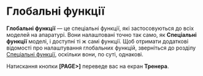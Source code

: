 # Глобальні функції

**Глобальні функції** — це спеціальні функції, які застосовуються до всіх моделей на апаратурі. Вони налаштовані точно так само, як **Спеціальні функції** моделі, і доступні ті ж самі функції. Щоб отримати додаткові відомості про налаштування глобальних функцій, зверніться до розділу [Спеціальні функції](../model-select/special-functions.md), оскільки вони, по суті, однакові.

Натискання кнопки **\[PAGE>]** переведе вас на екран **Тренера**.
